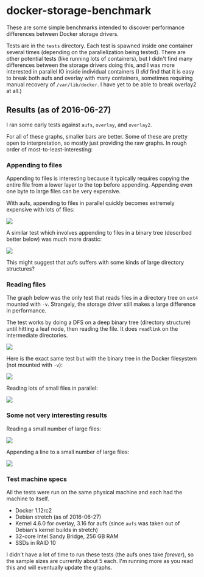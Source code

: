 docker-storage-benchmark
========

These are some simple benchmarks intended to discover performance differences
between Docker storage drivers.

Tests are in the `tests` directory. Each test is spawned inside one container
several times (depending on the parallelization being tested). There are other
potential tests (like running lots of containers), but I didn't find many
differences between the storage drivers doing this, and I was more interested
in parallel IO inside individual containers (I *did* find that it is easy to
break both aufs and overlay with many containers, sometimes requiring manual
recovery of `/var/lib/docker`. I have yet to be able to break overlay2 at all.)


## Results (as of 2016-06-27)

I ran some early tests against `aufs`, `overlay`, and `overlay2`.

For all of these graphs, smaller bars are better. Some of these are pretty open
to interpretation, so mostly just providing the raw graphs. In rough order of
most-to-least-interesting:


### Appending to files

Appending to files is interesting because it typically requires copying the
entire file from a lower layer to the top before appending. Appending even one
byte to large files can be very expensive.

With aufs, appending to files in parallel quickly becomes extremely expensive
with lots of files:

![](https://i.fluffy.cc/s4Xpwdx0pzhjSMJNZ4b4CTbc5r2mTMT9.png)

A similar test which involves appending to files in a binary tree (described
better below) was much more drastic:

![](https://i.fluffy.cc/4qDkn7mkHM2q1W61Gp4fBprVqtx2xL8D.png)

This might suggest that aufs suffers with some kinds of large directory
structures?


### Reading files

The graph below was the only test that reads files in a directory tree on
`ext4` mounted with `-v`. Strangely, the storage driver still makes a large
difference in performance.

The test works by doing a DFS on a deep binary tree (directory structure) until
hitting a leaf node, then reading the file. It does `readlink` on the
intermediate directories.

![](https://i.fluffy.cc/tNPpHsgnRllqS4JdQNnLr3m3fWvz02J4.png)

Here is the exact same test but with the binary tree in the Docker filesystem
(not mounted with `-v`):

![](https://i.fluffy.cc/9bqzdL70VxL8zKt0x5Ht7HpT9qvxp9Nc.png)

Reading lots of small files in parallel:

![](https://i.fluffy.cc/rthcV26tGZgF1Q9k8dJD5CrzlzdMlDgL.png)


### Some not very interesting results

Reading a small number of large files:

![](https://i.fluffy.cc/bdrvbkNh7K82J8h0l5PZ6hq3426TnLKF.png)

Appending a line to a small number of large files:

![](https://i.fluffy.cc/nJL9SBMBLdcvhJ2v8GwzLK4RQKsXGBKt.png)


### Test machine specs

All the tests were run on the same physical machine and each had the machine to
itself.

* Docker 1.12rc2
* Debian stretch (as of 2016-06-27)
* Kernel 4.6.0 for overlay, 3.16 for aufs (since `aufs` was taken out of
  Debian's kernel builds in stretch)
* 32-core Intel Sandy Bridge, 256 GB RAM
* SSDs in RAID 10

I didn't have a lot of time to run these tests (the aufs ones take *forever*),
so the sample sizes are currently about 5 each. I'm running more as you read
this and will eventually update the graphs.

